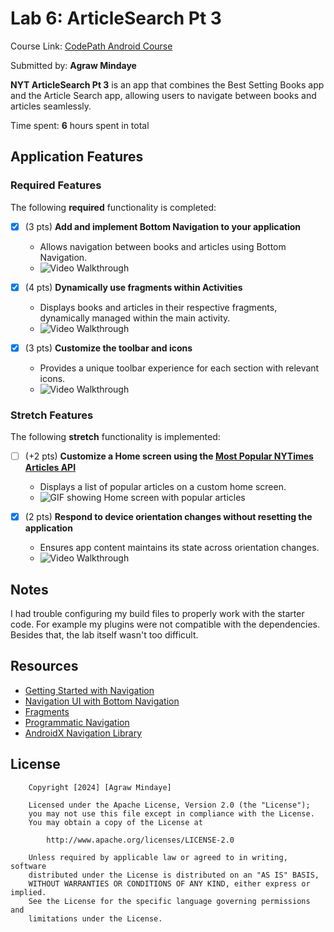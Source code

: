 # Lab 6: ArticleSearch Pt 3

Course Link: [CodePath Android Course](https://courses.codepath.org/courses/and102/unit/6)

Submitted by: **Agraw Mindaye** <!-- Replace 'Your Name Here' with your actual name -->

**NYT ArticleSearch Pt 3** is an app that combines the Best Setting Books app and the Article Search app, allowing users to navigate between books and articles seamlessly.

Time spent: **6** hours spent in total <!-- Replace 'X' with the number of hours you spent on this project -->

## Application Features

### Required Features

The following **required** functionality is completed:

- [x] (3 pts) **Add and implement Bottom Navigation to your application**
    - Allows navigation between books and articles using Bottom Navigation.
    - <img src='bottomNavigation.gif' title='Video Walkthrough' width='' alt='Video Walkthrough' /> <!-- Replace this link with your actual image/GIF link -->

- [x] (4 pts) **Dynamically use fragments within Activities**
    - Displays books and articles in their respective fragments, dynamically managed within the main activity.
    - <img src='bottomNavigation.gif' title='Video Walkthrough' width='' alt='Video Walkthrough' /> <!-- Replace this link with your actual image/GIF link -->

- [x] (3 pts) **Customize the toolbar and icons**
    - Provides a unique toolbar experience for each section with relevant icons.
    - <img src='bottomNavigation.gif' title='Video Walkthrough' width='' alt='Video Walkthrough' /> <!-- Replace this link with your actual image/GIF link -->

### Stretch Features

The following **stretch** functionality is implemented:

- [ ] (+2 pts) **Customize a Home screen using the [Most Popular NYTimes Articles API](https://developer.nytimes.com/docs/most-popular-product/1/overview)**
    - Displays a list of popular articles on a custom home screen.
    - ![GIF showing Home screen with popular articles](http://i.imgur.com/link/to/your/gif/file.gif) <!-- Replace this link with your actual image/GIF link -->

- [x] (2 pts) **Respond to device orientation changes without resetting the application**
    - Ensures app content maintains its state across orientation changes.
    - <img src='orientation.gif' title='Video Walkthrough' width='' alt='Video Walkthrough' /> <!-- Replace this link with your actual image/GIF link -->

## Notes

I had trouble configuring my build files to properly work with the starter code. 
For example my plugins were not compatible with the dependencies. 
Besides that, the lab itself wasn't too difficult. 

## Resources

- [Getting Started with Navigation](https://developer.android.com/guide/navigation/navigation-getting-started)
- [Navigation UI with Bottom Navigation](https://developer.android.com/guide/navigation/navigation-ui)
- [Fragments](https://developer.android.com/guide/fragments)
- [Programmatic Navigation](https://developer.android.com/guide/navigation/navigation-programmatic)
- [AndroidX Navigation Library](https://developer.android.com/jetpack/androidx/releases/navigation)

## License

```plaintext
    Copyright [2024] [Agraw Mindaye]

    Licensed under the Apache License, Version 2.0 (the "License");
    you may not use this file except in compliance with the License.
    You may obtain a copy of the License at

        http://www.apache.org/licenses/LICENSE-2.0

    Unless required by applicable law or agreed to in writing, software
    distributed under the License is distributed on an "AS IS" BASIS,
    WITHOUT WARRANTIES OR CONDITIONS OF ANY KIND, either express or implied.
    See the License for the specific language governing permissions and
    limitations under the License.